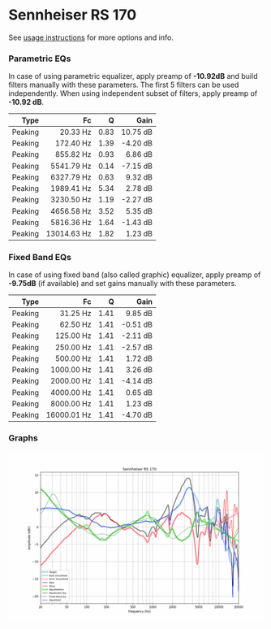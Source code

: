 # Sennheiser RS 170
See [usage instructions](https://github.com/jaakkopasanen/AutoEq#usage) for more options and info.

### Parametric EQs
In case of using parametric equalizer, apply preamp of **-10.92dB** and build filters manually
with these parameters. The first 5 filters can be used independently.
When using independent subset of filters, apply preamp of **-10.92 dB**.

| Type    | Fc          |    Q | Gain     |
|--------:|------------:|-----:|---------:|
| Peaking | 20.33 Hz    | 0.83 | 10.75 dB |
| Peaking | 172.40 Hz   | 1.39 | -4.20 dB |
| Peaking | 855.82 Hz   | 0.93 | 6.86 dB  |
| Peaking | 5541.79 Hz  | 0.14 | -7.15 dB |
| Peaking | 6327.79 Hz  | 0.63 | 9.32 dB  |
| Peaking | 1989.41 Hz  | 5.34 | 2.78 dB  |
| Peaking | 3230.50 Hz  | 1.19 | -2.27 dB |
| Peaking | 4656.58 Hz  | 3.52 | 5.35 dB  |
| Peaking | 5816.36 Hz  | 1.64 | -1.43 dB |
| Peaking | 13014.63 Hz | 1.82 | 1.23 dB  |

### Fixed Band EQs
In case of using fixed band (also called graphic) equalizer, apply preamp of **-9.75dB**
(if available) and set gains manually with these parameters.

| Type    | Fc          |    Q | Gain     |
|--------:|------------:|-----:|---------:|
| Peaking | 31.25 Hz    | 1.41 | 9.85 dB  |
| Peaking | 62.50 Hz    | 1.41 | -0.51 dB |
| Peaking | 125.00 Hz   | 1.41 | -2.11 dB |
| Peaking | 250.00 Hz   | 1.41 | -2.57 dB |
| Peaking | 500.00 Hz   | 1.41 | 1.72 dB  |
| Peaking | 1000.00 Hz  | 1.41 | 3.26 dB  |
| Peaking | 2000.00 Hz  | 1.41 | -4.14 dB |
| Peaking | 4000.00 Hz  | 1.41 | 0.65 dB  |
| Peaking | 8000.00 Hz  | 1.41 | 1.23 dB  |
| Peaking | 16000.01 Hz | 1.41 | -4.70 dB |

### Graphs
![](./Sennheiser%20RS%20170.png)